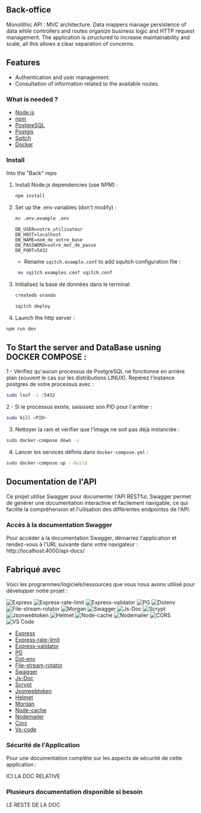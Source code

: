 ## Back-office
 
Monolithic API : MVC architecture.
Data mappers manage persistence of data while controllers and routes organize business logic and HTTP request management. 
The application is structured to increase maintainability and scale, all this allows a clear separation of concerns.

## Features

- Authentication and user management.
- Consultation of information related to the available routes.

### What is needed ?

- [Node.js](https://nodejs.org/)
- [npm](https://www.npmjs.com/)
- [PostgreSQL](https://www.postgresql.org/)
- [Postgis](https://postgis.net/)
- [Sqitch](https://sqitch.org/)
- [Docker](https://www.docker.com/)

### Install
Into the "Back" repo

1. Install Node.js dependencies (use NPM) :

   ```bash
   npm install
   ```

2. Set up the .env variables (don't modify) : 

   ```bash
   mv .env.example .env
   ```

   ```plaintext
   DB_USER=votre_utilisateur
   DB_HOST=localhost
   DB_NAME=nom_de_votre_base
   DB_PASSWORD=votre_mot_de_passe
   DB_PORT=5432
   ```

   - Rename `sqitch.example.conf` to add squitch configuration file :
   ```bash
    mv sqitch.examples.conf sqitch.conf
   ```

3. Initialisez la base de données dans le terminal:

   ```bash
   createdb orando

   sqitch deploy

   ```

4. Launch the http server :

```bash
npm run dev
```

## To Start the server and DataBase usning DOCKER COMPOSE : 

1 - Vérifiez qu'aucun processus de PostgreSQL ne fonctionne en arrière plan (souvent le cas sur les distributions LINUX). Repérez l'instance postgres de votre processus avec : 
```bash
sudo lsof -i :5432
```

2 - Si le processus existe, saisissez son PID pour l'arrêter : 
```bash
sudo kill <PID>
```

3. Nettoyer la ram et vérifier que l'image ne soit pas déjà instanciée :

```bash
sudo docker-compose down -v
```

4. Lancer les services définis dans `docker-compose.yml` :

```bash
sudo docker-compose up --build
```

## Documentation de l'API

Ce projet utilise Swagger pour documenter l'API RESTful.
Swagger permet de générer une documentation interactive et facilement navigable, ce qui facilite la compréhension et l'uilisation des différentes endpointss de l'API.

### Accès à la documentation Swagger

Pour accéder à la documentation Swagger, démarrez l'application et rendez-vous à l'URL suivante dans votre navigateur : http://localhost:4000/api-docs/

## Fabriqué avec

Voici les programmes/logiciels/ressources que vous nous avons utilisé pour développer notre projet :

![Express](https://img.shields.io/badge/Express-000000?style=for-the-badge&logo=express&logoColor=white) ![Express-rate-limit](https://img.shields.io/badge/Express--Rate--Limit-000000?style=for-the-badge&logo=express&logoColor=white) ![Express-validator](https://img.shields.io/badge/Express--Validator-000000?style=for-the-badge&logo=express&logoColor=white) ![PG](https://img.shields.io/badge/PostgreSQL-336791?style=for-the-badge&logo=postgresql&logoColor=white) ![Dotenv](https://img.shields.io/badge/Dotenv-ECD53F?style=for-the-badge&logo=dotenv&logoColor=black) ![File-stream-rotator](https://img.shields.io/badge/File--Stream--Rotator-000000?style=for-the-badge) ![Morgan](https://img.shields.io/badge/Morgan-000000?style=for-the-badge&logo=morgan&logoColor=white) ![Swagger](https://img.shields.io/badge/Swagger-85EA2D?style=for-the-badge&logo=swagger&logoColor=black) ![Js-Doc](https://img.shields.io/badge/Js--Doc-000000?style=for-the-badge&logo=jsdoc&logoColor=white) ![Scrypt](https://img.shields.io/badge/Scrypt-000000?style=for-the-badge&logo=scrypt&logoColor=white) ![Jsonwebtoken](https://img.shields.io/badge/JsonWebToken-000000?style=for-the-badge&logo=jsonwebtokens&logoColor=white) ![Helmet](https://img.shields.io/badge/Helmet-000000?style=for-the-badge&logo=helmet&logoColor=white) ![Node-cache](https://img.shields.io/badge/Node--Cache-000000?style=for-the-badge) ![Nodemailer](https://img.shields.io/badge/Nodemailer-000000?style=for-the-badge&logo=nodemailer&logoColor=white) ![CORS](https://img.shields.io/badge/CORS-000000?style=for-the-badge&logo=cors&logoColor=white) ![VS Code](https://img.shields.io/badge/VS_Code-0078D4?style=for-the-badge&logo=visual%20studio%20code&logoColor=white)

- [Express](https://expressjs.com/)
- [Express-rate-limit](https://www.npmjs.com/package/express-rate-limit)
- [Express-validator](https://www.npmjs.com/package/express-validator)
- [PG](https://www.npmjs.com/package/pg)
- [Dot-env](https://www.npmjs.com/package/dotenv)
- [File-stream-rotator](https://www.npmjs.com/package/file-stream-rotator)
- [Swagger](https://swagger.io/resources/open-api/)
- [Js-Doc](https://jsdoc.app/)
- [Scrypt](https://www.npmjs.com/package/scrypt)
- [Jsonwebtoken](https://jwt.io/)
- [Helmet](https://www.npmjs.com/package/helmet)
- [Morgan](https://www.npmjs.com/package/morgan)
- [Node-cache](https://www.npmjs.com/package/node-cache)
- [Nodemailer](https://www.npmjs.com/package/nodemailer)
- [Cors](https://www.npmjs.com/package/cors)
- [Vs-code](https://code.visualstudio.com/)

### Sécurité de l'Application

Pour une documentation complète sur les aspects de sécurité de cette application : 

ICI LA DOC RELATIVE

### Plusieurs documentation disponible si besoin

LE RESTE DE LA DOC

